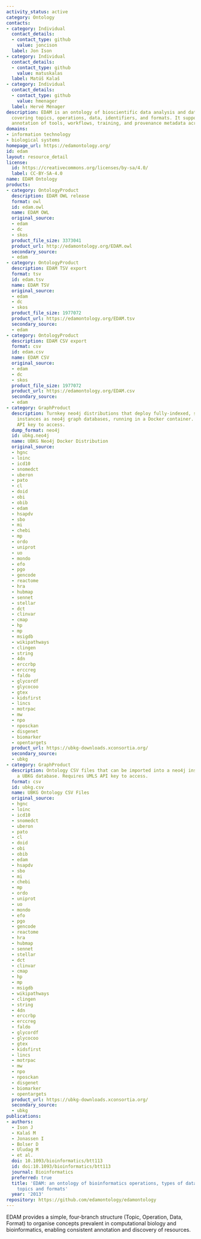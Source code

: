 ```yaml
---
activity_status: active
category: Ontology
contacts:
- category: Individual
  contact_details:
  - contact_type: github
    value: joncison
  label: Jon Ison
- category: Individual
  contact_details:
  - contact_type: github
    value: matuskalas
  label: Matúš Kalaš
- category: Individual
  contact_details:
  - contact_type: github
    value: hmenager
  label: Hervé Ménager
description: EDAM is an ontology of bioscientific data analysis and data management,
  covering topics, operations, data, identifiers, and formats. It supports semantic
  annotation of tools, workflows, training, and provenance metadata across life sciences.
domains:
- information technology
- biological systems
homepage_url: https://edamontology.org/
id: edam
layout: resource_detail
license:
  id: https://creativecommons.org/licenses/by-sa/4.0/
  label: CC-BY-SA-4.0
name: EDAM Ontology
products:
- category: OntologyProduct
  description: EDAM OWL release
  format: owl
  id: edam.owl
  name: EDAM OWL
  original_source:
  - edam
  - dc
  - skos
  product_file_size: 3373041
  product_url: http://edamontology.org/EDAM.owl
  secondary_source:
  - edam
- category: OntologyProduct
  description: EDAM TSV export
  format: tsv
  id: edam.tsv
  name: EDAM TSV
  original_source:
  - edam
  - dc
  - skos
  product_file_size: 1977072
  product_url: https://edamontology.org/EDAM.tsv
  secondary_source:
  - edam
- category: OntologyProduct
  description: EDAM CSV export
  format: csv
  id: edam.csv
  name: EDAM CSV
  original_source:
  - edam
  - dc
  - skos
  product_file_size: 1977072
  product_url: https://edamontology.org/EDAM.csv
  secondary_source:
  - edam
- category: GraphProduct
  description: Turnkey neo4j distributions that deploy fully-indexed, standalone UBKG
    instances as neo4j graph databases, running in a Docker container. Requires UMLS
    API key to access.
  dump_format: neo4j
  id: ubkg.neo4j
  name: UBKG Neo4j Docker Distribution
  original_source:
  - hgnc
  - loinc
  - icd10
  - snomedct
  - uberon
  - pato
  - cl
  - doid
  - obi
  - obib
  - edam
  - hsapdv
  - sbo
  - mi
  - chebi
  - mp
  - ordo
  - uniprot
  - uo
  - mondo
  - efo
  - pgo
  - gencode
  - reactome
  - hra
  - hubmap
  - sennet
  - stellar
  - dct
  - clinvar
  - cmap
  - hp
  - mp
  - msigdb
  - wikipathways
  - clingen
  - string
  - 4dn
  - erccrbp
  - erccreg
  - faldo
  - glycordf
  - glycocoo
  - gtex
  - kidsfirst
  - lincs
  - motrpac
  - mw
  - npo
  - nposckan
  - disgenet
  - biomarker
  - opentargets
  product_url: https://ubkg-downloads.xconsortia.org/
  secondary_source:
  - ubkg
- category: GraphProduct
  description: Ontology CSV files that can be imported into a neo4j instance to create
    a UBKG database. Requires UMLS API key to access.
  format: csv
  id: ubkg.csv
  name: UBKG Ontology CSV Files
  original_source:
  - hgnc
  - loinc
  - icd10
  - snomedct
  - uberon
  - pato
  - cl
  - doid
  - obi
  - obib
  - edam
  - hsapdv
  - sbo
  - mi
  - chebi
  - mp
  - ordo
  - uniprot
  - uo
  - mondo
  - efo
  - pgo
  - gencode
  - reactome
  - hra
  - hubmap
  - sennet
  - stellar
  - dct
  - clinvar
  - cmap
  - hp
  - mp
  - msigdb
  - wikipathways
  - clingen
  - string
  - 4dn
  - erccrbp
  - erccreg
  - faldo
  - glycordf
  - glycocoo
  - gtex
  - kidsfirst
  - lincs
  - motrpac
  - mw
  - npo
  - nposckan
  - disgenet
  - biomarker
  - opentargets
  product_url: https://ubkg-downloads.xconsortia.org/
  secondary_source:
  - ubkg
publications:
- authors:
  - Ison J
  - Kalaš M
  - Jonassen I
  - Bolser D
  - Uludag M
  - et al.
  doi: 10.1093/bioinformatics/btt113
  id: doi:10.1093/bioinformatics/btt113
  journal: Bioinformatics
  preferred: true
  title: 'EDAM: an ontology of bioinformatics operations, types of data and identifiers,
    topics and formats'
  year: '2013'
repository: https://github.com/edamontology/edamontology
---
```

EDAM provides a simple, four-branch structure (Topic, Operation, Data, Format) to organise
concepts prevalent in computational biology and bioinformatics, enabling consistent
annotation and discovery of resources.